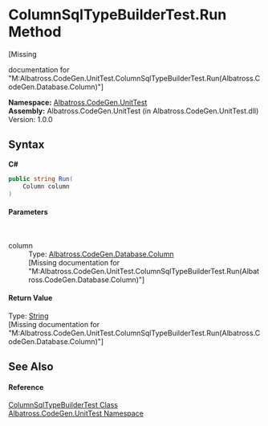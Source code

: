 # ColumnSqlTypeBuilderTest.Run Method 
 

\[Missing <summary> documentation for "M:Albatross.CodeGen.UnitTest.ColumnSqlTypeBuilderTest.Run(Albatross.CodeGen.Database.Column)"\]

**Namespace:**&nbsp;<a href="c635ed64-0af7-fe2b-cfaf-82d8fce8d294">Albatross.CodeGen.UnitTest</a><br />**Assembly:**&nbsp;Albatross.CodeGen.UnitTest (in Albatross.CodeGen.UnitTest.dll) Version: 1.0.0

## Syntax

**C#**<br />
``` C#
public string Run(
	Column column
)
```


#### Parameters
&nbsp;<dl><dt>column</dt><dd>Type: <a href="a6c6b2fc-9eae-2c87-8fee-557cb9b9d1d8">Albatross.CodeGen.Database.Column</a><br />\[Missing <param name="column"/> documentation for "M:Albatross.CodeGen.UnitTest.ColumnSqlTypeBuilderTest.Run(Albatross.CodeGen.Database.Column)"\]</dd></dl>

#### Return Value
Type: <a href="http://msdn2.microsoft.com/en-us/library/s1wwdcbf" target="_blank">String</a><br />\[Missing <returns> documentation for "M:Albatross.CodeGen.UnitTest.ColumnSqlTypeBuilderTest.Run(Albatross.CodeGen.Database.Column)"\]

## See Also


#### Reference
<a href="aac5d367-9345-d51b-688b-9eaa13648ea0">ColumnSqlTypeBuilderTest Class</a><br /><a href="c635ed64-0af7-fe2b-cfaf-82d8fce8d294">Albatross.CodeGen.UnitTest Namespace</a><br />